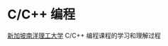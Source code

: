 # C/C++ 编程

[新加坡南洋理工大学](https://www.ntu.edu.sg/home/ehchua/programming/index.html#Cpp) C/C++ 编程课程的学习和理解过程


